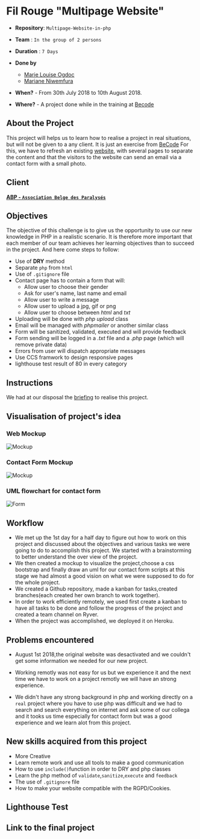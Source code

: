 # Fil Rouge "Multipage Website"

- **Repository**: `Multipage-Website-in-php`
- **Team** : `In the group of 2 persons`

- **Duration** : `7 Days`

- **Done by**  
  - [Marie Louise Ogdoc](https://github.com/OGlou7)
  - [Mariane Niwemfura](https://github.com/MarianeNiwe)

- **When?**
        - From 30th July 2018 to 10th August 2018.

- **Where?**
        - A project done while in the training at [Becode](https://github.com/becodeorg/)


## About the Project

This project will helps us to learn how to realise a project in real situations, but will not be given to a any client. It is just an exercise from [BeCode](https://github.com/becodeorg/)
For this, we have to refresh an existing [website](http://www.abpasbl.be/-AMV-asbl-Bruxelles-), with several pages to separate the content and that the visitors to the website can send an email via a contact form with a small photo.

## Client

[**ABP - `Association Belge des Paralysés`**](http://www.abpasbl.be/-AMV-asbl-Bruxelles-)

## Objectives

The objective of this challenge is to give us the opportunity to use our new knowledge in PHP in a realistic scenario. It is therefore more important that each member of our team achieves her learning objectives than to succeed in the project.
And here come steps to follow:
- Use of **DRY** method
- Separate `php` from `html`
- Use of `.gitignore` file
- Contact page has to contain a form that will:
    * Allow user to choose their gender
    * Ask for user's name, last name and email
    * Allow user to write a message
    * Allow user to upload a jpg, gif or png
    * Allow user to choose between *html* and *txt*
- Uploading will be done with *php upload* class
- Email will be managed with *phpmailer* or another similar class
- Form will be sanitized, validated, executed and will provide feedback
- Form sending will be logged in a *.txt* file and a *.php* page (which will remove private data)
- Errors from user will dispatch appropriate messages
- Use CCS framwork to design responsive pages
- lighthouse test result of 80 in every category

## Instructions

We had at our disposal the [briefing](https://github.com/becodeorg/Johnson2/tree/master/projets/multipage-website-in-php) to realise this project.


## Visualisation of project's idea

### Web Mockup
![Mockup](assets/img/WebPageDraft.png)

### Contact Form Mockup
![Mockup](assets/img/contactForm.png)

### UML flowchart for contact form
![Form](assets/img/form(1)-Page-1.png)

## Workflow

* We met up the 1st day for a half day to figure out how to work on this project and discussed about the objectives and various tasks we were going to do to accomplish this project. We started with a brainstorming to better understand the over view of the project.
* We then created a mockup to visualize the project,choose a css bootstrap and finally draw an uml for our contact form scripts at this stage we had almost a good vision on what we were supposed to do for the whole project.
*  We created a Github repository, made a kanban for tasks,created branches(each created her own branch to work together).
* In order to work efficiently remotely, we used first create a kanban to have all tasks to be done and follow the progress of the project and created a team channel on Ryver.
* When the project was accomplished, we deployed it on Heroku.

## Problems encountered

* August 1st 2018,the original website was desactivated and we couldn't get some information we needed for our new project.

* Working remotly was not easy for us but we experience it and the next time we have to work on a project remotly we will have an strong experience.
* We didn't have any strong background in php and working directly on a `real` project where you have to use php was difficult and we had to search and search everything on internet and ask some of our collega and it tooks us time especially for contact form but was a good experience and we learn alot from this project.



##  New skills acquired from this project

* More Creative
* Learn remote work and use all tools to make a good communication
* How to use `include()`function in order to DRY and php classes
* Learn the php method of `validate`,`sanitize`,`execute` and `feedback`
* The use of `.gitignore` file
* How to make your website compatible with the RGPD/Cookies.


## Lighthouse Test


## Link to the final project
